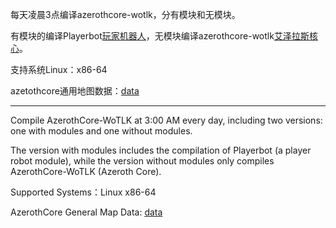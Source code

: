 每天凌晨3点编译azerothcore-wotlk，分有模块和无模块。

有模块的编译Playerbot[玩家机器人](https://github.com/liyunfan1223/mod-playerbots.git)，无模块编译azerothcore-wotlk[艾泽拉斯核心](https://github.com/azerothcore/azerothcore-wotlk.git)。

支持系统Linux：x86-64   

azetothcore通用地图数据：[data](https://github.com/ganan3917/azerothcore-data.git)

---

Compile AzerothCore-WoTLK at 3:00 AM every day, including two versions: one with modules and one without modules.

The version with modules includes the compilation of Playerbot (a player robot module), while the version without modules only compiles AzerothCore-WoTLK (Azeroth Core).

Supported Systems：Linux x86-64   

AzerothCore General Map Data: [data](https://github.com/ganan3917/azerothcore-data.git)
